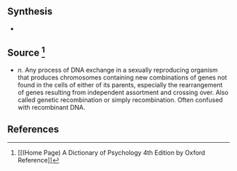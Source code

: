 ## Synthesis
- 
## Source [^1]
- $n$. Any process of DNA exchange in a sexually reproducing organism that produces chromosomes containing new combinations of genes not found in the cells of either of its parents, especially the rearrangement of genes resulting from independent assortment and crossing over. Also called genetic recombination or simply recombination. Often confused with recombinant DNA.
## References

[^1]: [[(Home Page) A Dictionary of Psychology 4th Edition by Oxford Reference]]
